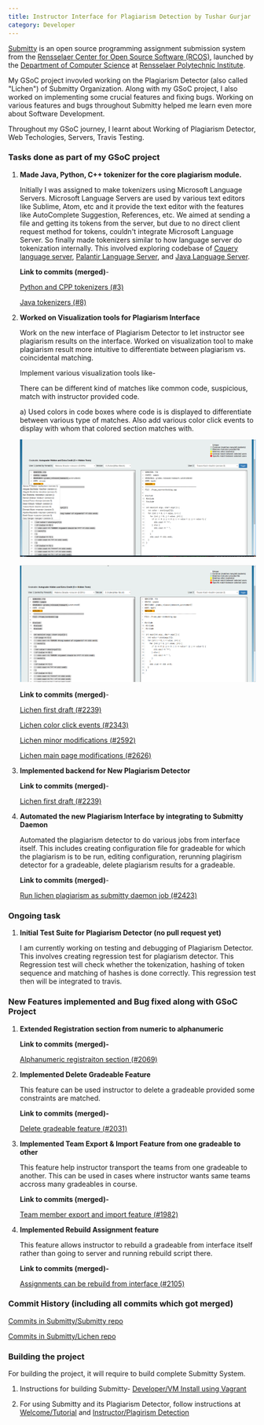 ```yaml
---
title: Instructor Interface for Plagiarism Detection by Tushar Gurjar
category: Developer
---
```


[Submitty](http://submitty.org) is an open source programming
assignment submission system from the 
[Rensselaer Center for Open Source Software (RCOS)](https://rcos.io/), 
launched by the
[Department of Computer Science](http://www.cs.rpi.edu/) at
[Rensselaer Polytechnic Institute](http://www.rpi.edu/).

My GSoC project invovled working on the Plagiarism Detector (also called "Lichen") of Submitty Organization.
Along with my GSoC project, I also worked on implementing some crucial features and fixing bugs.
Working on various features and bugs throughout Submitty helped me learn even more about Software Development.

Throughout my GSoC journey, I learnt about Working of Plagiarism Detector, Web Techologies, Servers, Travis Testing.





### Tasks done as part of my GSoC project

1.  **Made Java, Python, C++ tokenizer for the core plagiarism module.**
	
	Initially I was assigned to make tokenizers using Microsoft Language Servers.
	Microsoft Language Servers are used by various text editors like Sublime, Atom, etc and it provide the text editor with the features like AutoComplete Suggestion, References, etc. We aimed at sending a file and getting its tokens from the server, but due to no direct client request method for tokens, couldn't integrate Microsoft Language Server.
	So finally made tokenizers similar to how language server do tokenization internally. This involved exploring codebase of [Cquery language server](https://github.com/cquery-project/cquery), [Palantir Language Server](https://github.com/palantir/python-language-server), and [Java Language Server](https://github.com/georgewfraser/vscode-javac).

	**Link to commits (merged)**-


	[Python and CPP tokenizers (#3)](https://github.com/Submitty/Lichen/commit/00348500a1fbd01f6a14d54d399f6e8f73034e9b)
	
	[Java tokenizers (#8)](https://github.com/Submitty/Lichen/commit/5dbf12720fcc41315e396ea4121bb52d3ea13e7f)

2.  **Worked on Visualization tools for Plagiarism Interface**
	
	Work on the new interface of Plagiarism Detector to let instructor see plagiarism results on the interface. Worked on visualization tool to make plagiarism result more intuitive to differentiate between  plagiarism vs. coincidental matching. 

	Implement various visualization tools like- 

	There can be different kind of matches like common code, suspicious, match with instructor provided code.

	a)  Used colors in code boxes where code is is displayed to differentiate between various type of matches. Also add various color click events to display with whom that colored section matches with.
	
	![](/images/lichen_interface.png)

	![](/images/lichen_color_click.png)	

	**Link to commits (merged)**-

	[Lichen first draft (#2239)](https://github.com/Submitty/Submitty/commit/2b6d91b0ac34df21d2991cb935656c90bb5cd9d7)

	[Lichen color click events (#2343)](https://github.com/Submitty/Submitty/commit/e90f935fa3fe082e762323ed569ccb915f9d7391)

	[Lichen minor modifications (#2592)](https://github.com/Submitty/Submitty/commit/b46f35a7a55f4c1636dc3e6981328d2bd440d764)

	[Lichen main page modifications (#2626)](https://github.com/Submitty/Submitty/commit/c75ade7210fc4e7794892c19417edc031f74259e)

	
3.	**Implemented backend for New Plagiarism Detector**
	
	**Link to commits (merged)**-

	[Lichen first draft (#2239)](https://github.com/Submitty/Submitty/commit/2b6d91b0ac34df21d2991cb935656c90bb5cd9d7)	

4.  **Automated the new Plagiarism Interface by integrating to Submitty Daemon**

	Automated the plagiarism detector to do various jobs from interface itself. This includes creating configuration file for gradeable for which the plagiarism is to be run, editing configuration, rerunning plagirism detector for a gradeable, delete plagiarism results for a gradeable.

	**Link to commits (merged)**-

	[Run lichen plagiarism as submitty daemon job (#2423)](https://github.com/Submitty/Submitty/commit/fe7128093e69b809e53b93ae97c33dbee8c14612)


### Ongoing task 

1.  **Initial Test Suite for Plagiarism Detector (no pull request yet)**


	I am currently working on testing and debugging of Plagiarism Detector. This involves creating regression test for plagiarism detector. This Regression test will check whether the tokenization, hashing of token sequence and matching of hashes is done correctly. This regression test then will be integrated to travis.



### New Features implemented and Bug fixed along with GSoC Project

1.	**Extended Registration section from numeric to alphanumeric**
	
	**Link to commits (merged)-**

	[Alphanumeric registraiton section (#2069)](https://github.com/Submitty/Submitty/commit/3423da9ff01f7ff2f82c237d144b22a1d84b076f)

2.	**Implemented Delete Gradeable Feature**

	This feature can be used instructor to delete a gradeable provided some constraints are matched.

	**Link to commits (merged)-**

	[Delete gradeable feature  (#2031)](https://github.com/Submitty/Submitty/commit/09a2c9247980238763d3e3d71d46fe3796d9068a)

3. 	**Implemented Team Export & Import Feature from one gradeable to other**

	This feature help instructor transport the teams from one gradeable to another. This can be used in cases where instructor wants same teams accross many gradeables in course.

	**Link to commits (merged)-**

	[Team member export and import feature (#1982)](https://github.com/Submitty/Submitty/commit/deafde544c23725880eb2a36887f4a8a812af518)

4.	**Implemented Rebuild Assignment feature**

	This feature allows instructor to rebuild a gradeable from interface itself rather than going to server and running rebuild script there.

	**Link to commits (merged)-**

	[Assignments can be rebuild from interface (#2105)](https://github.com/Submitty/Submitty/commit/33e60f59905e4f12888663448ad3411f7fc5a4f7)

### Commit History (including all commits which got merged)
	

[Commits in Submitty/Submitty repo](https://github.com/Submitty/Submitty/commits?author=tushargr)

[Commits in Submitty/Lichen repo](https://github.com/Submitty/Lichen/commits?author=tushargr)


### Building the project

For building the project, it will require to build complete Submitty System.

1.	Instructions for building Submitty- [Developer/VM Install using Vagrant](http://submitty.org/developer/vm_install_using_vagrant)

2.	For using Submitty and its Plagiarism Detector, follow instructions at [Welcome/Tutorial](http://submitty.org/tutorial/) and [Instructor/Plagirism Detection](http://submitty.org/instructor/plagiarism)


